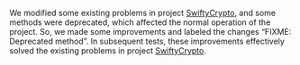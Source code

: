 We modified some existing problems in project [SwiftyCrypto](https://github.com/Wstunes/SwiftyCrypto), and some methods were deprecated, which affected the normal operation of the project. So, we made some improvements and labeled the changes “FIXME: Deprecated method”. In subsequent tests, these improvements effectively solved the existing problems in project [SwiftyCrypto](https://github.com/Wstunes/SwiftyCrypto).